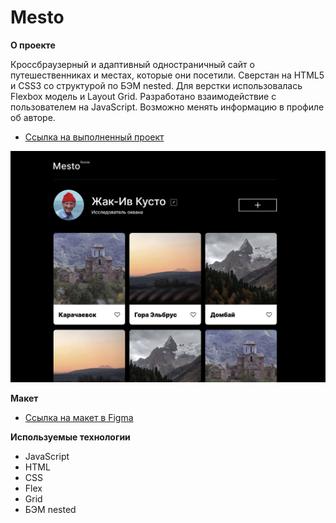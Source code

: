 # Mesto

**О проекте**

Кроссбраузерный и адаптивный одностраничный сайт о путешественниках и местах, которые они посетили. Сверстан на HTML5 и CSS3 со структурой по БЭМ nested. Для верстки использовалась Flexbox модель и Layout Grid.
Разработано взаимодействие с пользователем на JavaScript. Возможно менять информацию в профиле об авторе.

* [Ссылка на выполненный проект](https://rodandr13.github.io/mesto/)

![Image alt](https://raw.githubusercontent.com/rodandr13/mesto/main/src/images/mesto-readme.JPG)

**Макет**

* [Ссылка на макет в Figma](https://www.figma.com/file/2cn9N9jSkmxD84oJik7xL7/JavaScript.-Sprint-4?node-id=0%3A1)

**Используемые технологии**

* JavaScript
* HTML
* CSS
* Flex
* Grid
* БЭМ nested
